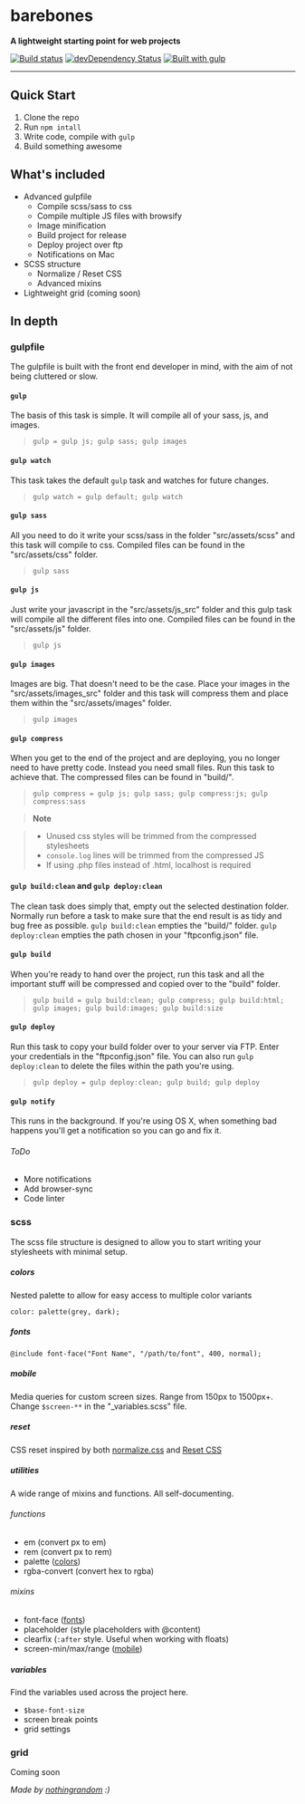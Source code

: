 # barebones

**A lightweight starting point for web projects**

[![Build status](https://travis-ci.org/nothingrandom/barebones.svg?branch=master)](https://travis-ci.org/nothingrandom/barebones)
[![devDependency Status](https://david-dm.org/nothingrandom/barebones/dev-status.svg)](https://david-dm.org/nothingrandom/barebones#info=devDependencies)
[![Built with gulp](http://nothingrandom.com/images/built-gulp.png)](http://gulpjs.com/)

----------

## Quick Start
1. Clone the repo
2. Run `npm intall`
3. Write code, compile with `gulp`
4. Build something awesome

## What's included
- Advanced gulpfile
  - Compile scss/sass to css
  - Compile multiple JS files with browsify
  - Image minification
  - Build project for release
  - Deploy project over ftp
  - Notifications on Mac
- SCSS structure
  - Normalize / Reset CSS
  - Advanced mixins
- Lightweight grid (coming soon)

## In depth
### gulpfile
The gulpfile is built with the front end developer in mind, with the aim of not being cluttered or slow.

#### `gulp`
The basis of this task is simple. It will compile all of your sass, js, and images.
> `gulp = gulp js; gulp sass; gulp images`

#### `gulp watch`
This task takes the default `gulp` task and watches for future changes.
> `gulp watch = gulp default; gulp watch`

#### `gulp sass`
All you need to do it write your scss/sass in the folder "src/assets/scss" and this task will compile to css. Compiled files can be found in the "src/assets/css" folder.
> `gulp sass`

#### `gulp js`
Just write your javascript in the "src/assets/js_src" folder and this gulp task will compile all the different files into one. Compiled files can be found in the "src/assets/js" folder.
>`gulp js`

#### `gulp images`
Images are big. That doesn't need to be the case. Place your images in the "src/assets/images_src" folder and this task will compress them and place them within the "src/assets/images" folder.
>`gulp images`

#### `gulp compress`
When you get to the end of the project and are deploying, you no longer need to have pretty code. Instead you need small files. Run this task to achieve that. The compressed files can be found in "build/".
> `gulp compress = gulp js; gulp sass; gulp compress:js; gulp compress:sass`

> **Note**

> - Unused css styles will be trimmed from the compressed stylesheets
> - `console.log` lines will be trimmed from the compressed JS
> - If using .php files instead of .html, localhost is required

#### `gulp build:clean` and `gulp deploy:clean`
The clean task does simply that, empty out the selected destination folder. Normally run before a task to make sure that the end result is as tidy and bug free as possible.
`gulp build:clean` empties the "build/" folder.
`gulp deploy:clean` empties the path chosen in your "ftpconfig.json" file.

#### `gulp build`
When you're ready to hand over the project, run this task and all the important stuff will be compressed and copied over to the "build" folder.
> `gulp build = gulp build:clean; gulp compress; gulp build:html; gulp images; gulp build:images; gulp build:size`

#### `gulp deploy`
Run this task to copy your build folder over to your server via FTP. Enter your credentials in the "ftpconfig.json" file. You can also run `gulp deploy:clean` to delete the files within the path you're using.
> `gulp deploy = gulp deploy:clean; gulp build; gulp deploy`

#### `gulp notify`
This runs in the background. If you're using OS X, when something bad happens you'll get a notification so you can go and fix it.

###### ToDo
- More notifications
- Add browser-sync
- Code linter

### scss
The scss file structure is designed to allow you to start writing your stylesheets with minimal setup.

##### colors
Nested palette to allow for easy access to multiple color variants

`color: palette(grey, dark);`

##### fonts
`@include font-face("Font Name", "/path/to/font", 400, normal);`

##### mobile
Media queries for custom screen sizes. Range from 150px to 1500px+. Change `$screen-**` in the "_variables.scss" file.

##### reset
CSS reset inspired by both [normalize.css](http://necolas.github.io/normalize.css/) and [Reset CSS](http://meyerweb.com/eric/tools/css/reset/)

##### utilities
A wide range of mixins and functions. All self-documenting.

###### functions
- em (convert px to em)
- rem (convert px to rem)
- palette ([colors](#colors))
- rgba-convert (convert hex to rgba)

###### mixins
- font-face ([fonts](#fonts))
- placeholder (style placeholders with @content)
- clearfix (`:after` style. Useful when working with floats)
- screen-min/max/range ([mobile](#mobile))

##### variables
Find the variables used across the project here.
- `$base-font-size`
- screen break points
- grid settings

### grid
Coming soon

_Made by [nothingrandom](http://nothingrandom.com) :)_
